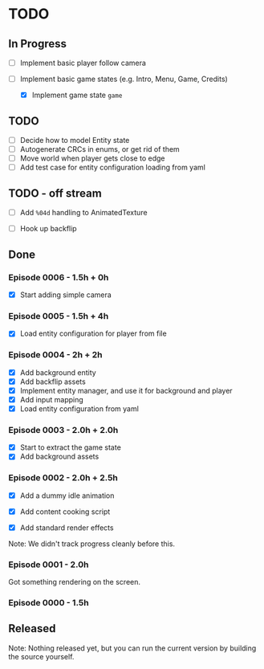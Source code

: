 # TODO


## In Progress

- [ ] Implement basic player follow camera

- [ ] Implement basic game states (e.g. Intro, Menu, Game, Credits)
    - [x] Implement game state `game`


## TODO
- [ ] Decide how to model Entity state
- [ ] Autogenerate CRCs in enums, or get rid of them
- [ ] Move world when player gets close to edge
- [ ] Add test case for entity configuration loading from yaml

## TODO - off stream
- [ ] Add `%04d` handling to AnimatedTexture
- [ ] Hook up backflip


## Done

### Episode 0006 - 1.5h + 0h 
- [x] Start adding simple camera

### Episode 0005 - 1.5h + 4h
- [x] Load entity configuration for player from file

### Episode 0004 - 2h + 2h
- [x] Add background entity
- [x] Add backflip assets
- [x] Implement entity manager, and use it for background and player
- [x] Add input mapping
- [x] Load entity configuration from yaml

### Episode 0003 - 2.0h + 2.0h
- [x] Start to extract the game state
- [x] Add background assets

### Episode 0002 - 2.0h + 2.5h
- [x] Add a dummy idle animation
- [x] Add content cooking script
- [x] Add standard render effects


Note: We didn't track progress cleanly before this.

### Episode 0001 - 2.0h

 Got something rendering on the screen.


### Episode 0000 - 1.5h


## Released

Note:
Nothing released yet, but you can run the current version by building the source yourself.
